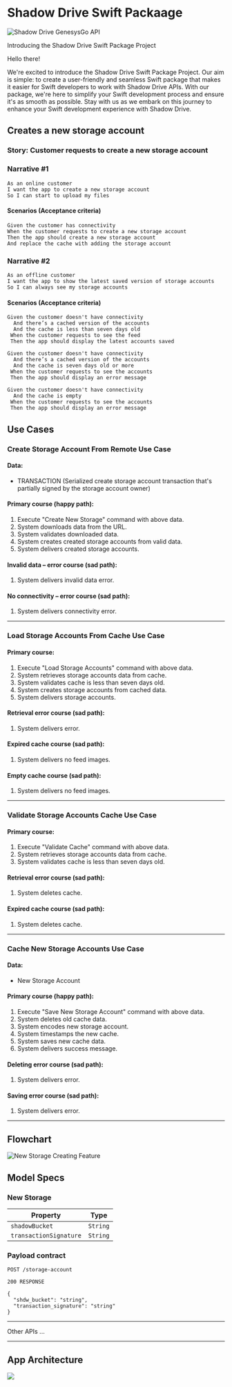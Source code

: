 # Shadow Drive Swift Packaage

![Shadow Drive GenesysGo API](ShadowAPIs.png)

Introducing the Shadow Drive Swift Package Project

Hello there! 

We're excited to introduce the Shadow Drive Swift Package Project. Our aim is simple: to create a user-friendly and seamless Swift package that makes it easier for Swift 
developers to work with Shadow Drive APIs. With our package, we're here to simplify your Swift development process and ensure it's as smooth as possible. Stay with us as we embark on this 
journey to enhance your Swift development experience with Shadow Drive.

## Creates a new storage account

### Story: Customer requests to create a new storage account

### Narrative #1

```
As an online customer
I want the app to create a new storage account
So I can start to upload my files
```

#### Scenarios (Acceptance criteria)

```
Given the customer has connectivity
When the customer requests to create a new storage account
Then the app should create a new storage account
And replace the cache with adding the storage account
```

### Narrative #2

```
As an offline customer
I want the app to show the latest saved version of storage accounts
So I can always see my storage accounts
```

#### Scenarios (Acceptance criteria)

```
Given the customer doesn't have connectivity
  And there’s a cached version of the accounts
  And the cache is less than seven days old
 When the customer requests to see the feed
 Then the app should display the latest accounts saved

Given the customer doesn't have connectivity
  And there’s a cached version of the accounts
  And the cache is seven days old or more
 When the customer requests to see the accounts
 Then the app should display an error message

Given the customer doesn't have connectivity
  And the cache is empty
 When the customer requests to see the accounts
 Then the app should display an error message
```

## Use Cases

### Create Storage Account From Remote Use Case

#### Data:
- TRANSACTION (Serialized create storage account transaction that's partially signed by the storage account owner)

#### Primary course (happy path):
1. Execute "Create New Storage" command with above data.
2. System downloads data from the URL.
3. System validates downloaded data.
4. System creates created storage accounts from valid data.
5. System delivers created storage accounts.

#### Invalid data – error course (sad path):
1. System delivers invalid data error.

#### No connectivity – error course (sad path):
1. System delivers connectivity error.

---

### Load Storage Accounts From Cache Use Case

#### Primary course:
1. Execute "Load Storage Accounts" command with above data.
2. System retrieves storage accounts data from cache.
3. System validates cache is less than seven days old.
4. System creates storage accounts from cached data.
5. System delivers storage accounts.

#### Retrieval error course (sad path):
1. System delivers error.

#### Expired cache course (sad path): 
1. System delivers no feed images.

#### Empty cache course (sad path): 
1. System delivers no feed images.

---

### Validate Storage Accounts Cache Use Case

#### Primary course:
1. Execute "Validate Cache" command with above data.
2. System retrieves storage accounts data from cache.
3. System validates cache is less than seven days old.

#### Retrieval error course (sad path):
1. System deletes cache.

#### Expired cache course (sad path): 
1. System deletes cache.

---

### Cache New Storage Accounts Use Case

#### Data:
- New Storage Account

#### Primary course (happy path):
1. Execute "Save New Storage Account" command with above data.
2. System deletes old cache data.
3. System encodes new storage account.
4. System timestamps the new cache.
5. System saves new cache data.
6. System delivers success message.

#### Deleting error course (sad path):
1. System delivers error.

#### Saving error course (sad path):
1. System delivers error.

---

## Flowchart

![New Storage Creating Feature](NewStorageFlowchart.drawio.png)

## Model Specs

### New Storage

| Property               | Type                |
|------------------------|---------------------|
| `shadowBucket`         | `String`            |
| `transactionSignature` | `String`            |

### Payload contract

```
POST /storage-account

200 RESPONSE

{
  "shdw_bucket": "string",
  "transaction_signature": "string"
}
```

---

Other APIs ...

---

## App Architecture

![](ShadowDrive.drawio.png)

